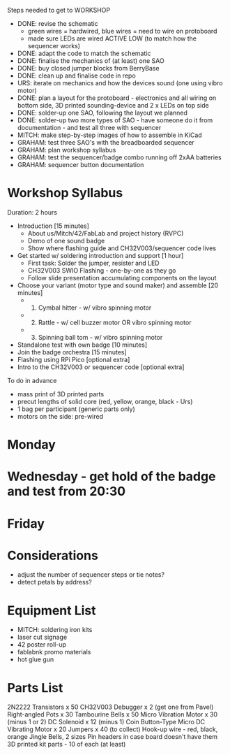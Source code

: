 Steps needed to get to WORKSHOP

- DONE: revise the schematic
	- green wires = hardwired, blue wires = need to wire on protoboard
	- made sure LEDs are wired ACTIVE LOW (to match how the sequencer works)
- DONE: adapt the code to match the schematic
- DONE: finalise the mechanics of (at least) one SAO
- DONE: buy closed jumper blocks from BerryBase
- DONE: clean up and finalise code in repo
- URS: iterate on mechanics and how the devices sound (one using vibro motor)
- DONE: plan a layout for the protoboard - electronics and all wiring on bottom side, 3D printed sounding-device and 2 x LEDs on top side 
- DONE: solder-up one SAO, following the layout we planned
- DONE: solder-up two more types of SAO - have someone do it from documentation - and test all three with sequencer
- MITCH: make step-by-step images of how to assemble in KiCad
- GRAHAM: test three SAO's with the breadboarded sequencer
- GRAHAM: plan workshop syllabus
- GRAHAM: test the sequencer/badge combo running off 2xAA batteries
- GRAHAM: sequencer button documentation

# Workshop Syllabus

Duration: 2 hours

- Introduction                                                              [15 minutes]
    - About us/Mitch/42/FabLab and project history (RVPC)
    - Demo of one sound badge
    - Show where flashing guide and CH32V003/sequencer code lives
- Get started w/ soldering introduction and support                         [1 hour]
    - First task: Solder the jumper, resister and LED
    - CH32V003 SWIO Flashing - one-by-one as they go
    - Follow slide presentation accumulating components on the layout
- Choose your variant (motor type and sound maker) and assemble             [20 minutes]
    - 1. Cymbal hitter - w/ vibro spinning motor
    - 2. Rattle - w/ cell buzzer motor OR vibro spinning motor
    - 3. Spinning ball tom - w/ vibro spinning motor
- Standalone test with own badge                                            [10 minutes]
- Join the badge orchestra                                                  [15 minutes]
- Flashing using RPi Pico                                                   [optional extra]
- Intro to the CH32V003 or sequencer code                                   [optional extra]

To do in advance
- mass print of 3D printed parts
- precut lengths of solid core (red, yellow, orange, black - Urs)
- 1 bag per participant (generic parts only)
- motors on the side: pre-wired

# Monday
# Wednesday - get hold of the badge and test from 20:30
# Friday

# Considerations

- adjust the number of sequencer steps or tie notes?
- detect petals by address?

# Equipment List

- MITCH: soldering iron kits
- laser cut signage
- 42 poster roll-up
- fablabnk promo materials
- hot glue gun

# Parts List
2N2222 Transistors x 50
CH32V003 Debugger x 2 (get one from Pavel)
Right-angled Pots x 30
Tambourine Bells x 50
Micro Vibration Motor x 30 (minus 1 or 2)
DC Solenoid x 12 (minus 1)
Coin Button-Type Micro DC Vibrating Motor x 20
Jumpers x 40 (to collect)
Hook-up wire - red, black, orange
Jingle Bells, 2 sizes
Pin headers in case board doesn't have them
3D printed kit parts - 10 of each (at least)
